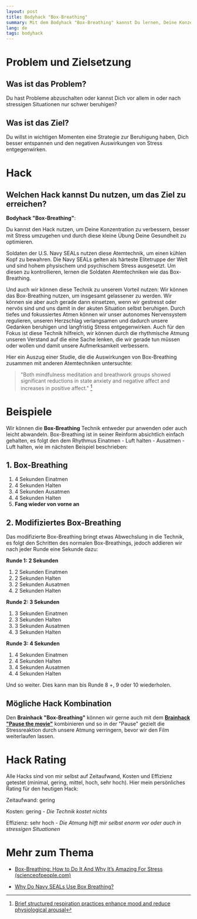 ```yaml
---
layout: post
title: Bodyhack "Box-Breathing"
summary: Mit dem Bodyhack "Box-Breathing" kannst Du lernen, Deine Konzentration zu verbessern, besser mit Stress umzugehen und durch diese kleine Übung Deine Gesundheit zu optimieren.
lang: de
tags: bodyhack
---
```


# Problem und Zielsetzung

## Was ist das Problem?

Du hast Probleme abzuschalten oder kannst Dich vor allem in oder nach stressigen Situationen nur schwer beruhigen?

## Was ist das Ziel?

Du willst in wichtigen Momenten eine Strategie zur Beruhigung haben, Dich besser entspannen und den negativen Auswirkungen von Stress entgegenwirken. 

# Hack

## Welchen Hack kannst Du nutzen, um das Ziel zu erreichen?

**Bodyhack "Box-Breathing"**:

Du kannst den Hack nutzen, um Deine Konzentration zu verbessern, besser mit Stress umzugehen und durch diese kleine Übung Deine Gesundheit zu optimieren.

Soldaten der U.S. Navy SEALs nutzen diese Atemtechnik, um einen kühlen Kopf zu bewahren. Die Navy SEALs gelten als härteste Elitetruppe der Welt und sind hohem physischem und psychischem Stress ausgesetzt. Um diesen zu kontrollieren, lernen die Soldaten Atemtechniken wie das Box-Breathing.

Und auch wir können diese Technik zu unserem Vorteil nutzen: 
Wir können das Box-Breathing nutzen, um insgesamt gelassener zu werden. Wir können sie aber auch gerade dann einsetzen, wenn wir gestresst oder nervös sind und uns damit in der akuten Situation selbst beruhigen.
Durch tiefes und fokussiertes Atmen können wir unser autonomes Nervensystem regulieren, unseren Herzschlag verlangsamen und dadurch unsere Gedanken beruhigen und langfristig Stress entgegenwirken. Auch für den Fokus ist diese Technik hilfreich, wir können durch die rhythmische Atmung unseren Verstand auf die eine Sache lenken, die wir gerade tun müssen oder wollen und damit unsere Aufmerksamkeit verbessern.

Hier ein Auszug einer Studie, die die Auswirkungen von Box-Breathing zusammen mit anderen Atemtechniken untersuchte:
> "Both mindfulness meditation and breathwork groups showed significant reductions in state anxiety and negative affect and increases in positive affect." [^1]

# Beispiele

Wir können die **Box-Breathing** Technik entweder pur anwenden oder auch leicht abwandeln.
Box-Breathing ist in seiner Reinform absichtlich einfach gehalten, es folgt den dem Rhythmus Einatmen - Luft halten - Ausatmen - Luft halten, wie im nächsten Beispiel beschrieben: 

## 1. Box-Breathing

1. 4 Sekunden Einatmen
2. 4 Sekunden Halten
3. 4 Sekunden Ausatmen
4. 4 Sekunden Halten
5. **Fang wieder von vorne an**

## 2. Modifiziertes Box-Breathing

Das modifizierte Box-Breathing bringt etwas Abwechslung in die Technik, es folgt den Schritten des normalen Box-Breathings, jedoch addieren wir nach jeder Runde eine Sekunde dazu:

**Runde 1: 2 Sekunden**

1.  2 Sekunden Einatmen
2.  2 Sekunden Halten
3.  2 Sekunden Ausatmen
4.  2 Sekunden Halten

**Runde 2: 3 Sekunden**

1.  3 Sekunden Einatmen
2.  3 Sekunden Halten
3.  3 Sekunden Ausatmen
4.  3 Sekunden Halten

**Runde 3: 4 Sekunden**

1.  4 Sekunden Einatmen
2.  4 Sekunden Halten
3.  4 Sekunden Ausatmen
4.  4 Sekunden Halten

Und so weiter.
Dies kann man bis Runde 8 +, 9 oder 10 wiederholen.

## Mögliche Hack Kombination

Den **Brainhack "Box-Breathing"** können wir gerne auch mit dem [**Brainhack "Pause the movie"**](_posts/2024-01-06-brain-hack-pause-the-movie.md) kombinieren und so in der "Pause" gezielt die Stressreaktion durch unsere Atmung verringern, bevor wir den Film weiterlaufen lassen.

# Hack Rating

Alle Hacks sind von mir selbst auf Zeitaufwand, Kosten und Effizienz getestet (minimal, gering, mittel, hoch, sehr hoch). Hier mein persönliches Rating für den heutigen Hack:

Zeitaufwand: gering

Kosten: gering - _Die Technik kostet nichts_

Effizienz: sehr hoch - _Die Atmung hilft mir selbst enorm vor oder auch in stressigen Situationen_

# Mehr zum Thema

- [Box-Breathing: How to Do It And Why It’s Amazing For Stress (scienceofpeople.com)](https://www.scienceofpeople.com/how-box-breathing/)
- [Why Do Navy SEALs Use Box Breathing?](https://www.medicinenet.com/why_do_navy_seals_use_box_breathing/article.htm)

  [^1]: [Brief structured respiration practices enhance mood and reduce physiological arousal](https://www.cell.com/cell-reports-medicine/fulltext/S2666-3791(22)00474-8)

  
